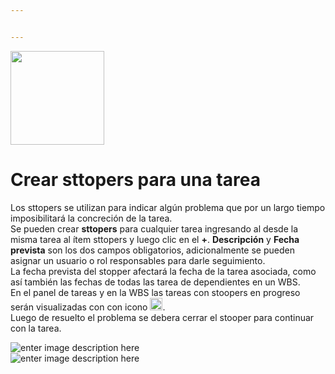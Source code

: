```yaml
---


---
```


<p align="left"><img src="https://lh3.googleusercontent.com/d027cMG3gB4nnuqlggwqnvSp6T1mW4mQ-J5kjMEohn41LpAPEMFie762QlL7-YFOIpccHFUuNKgs" width="150">
</p><h1 id="crear-sttopers-para-una-tarea">Crear sttopers para una tarea</h1>
<p>Los sttopers se utilizan para indicar algún problema que por un largo tiempo imposibilitará la  concreción de la tarea.<br>
Se pueden crear <strong>sttopers</strong> para cualquier tarea ingresando al desde la misma tarea al ítem sttopers y luego clic en el <strong>+</strong>. <strong>Descripción</strong> y <strong>Fecha prevista</strong> son los dos campos obligatorios, adicionalmente se pueden asignar un usuario o rol responsables para darle seguimiento.<br>
La fecha prevista del stopper afectará la fecha de la tarea asociada, como así también las fechas de todas las tarea de dependientes en un WBS.<br>
En el panel de tareas y en la WBS las tareas con stoopers en progreso serán visualizadas con con icono    <img src="https://lh3.googleusercontent.com/u0z3Zf_V48hnBymlr7aCKTy04RpHt1v9WhDKdlSY0bPrxn6_039au_h3SZJ5CPEu5D6aYE_bsqqT" width="20">.<br>
Luego de resuelto el problema se debera cerrar el stooper para continuar con la tarea.</p>
<p><img src="https://lh3.googleusercontent.com/XS4MWqt-jfeaF12DqmQ39DNZqjVfzIOI9j78tqQvFqj78G5Kg9Mi6iVhrV8mFgxHwe9RrNgiWpH_" alt="enter image description here"><br>
<img src="https://lh3.googleusercontent.com/2iV4VAdEw726rQSuVHCoXl6ac9XIUdbCt-_FlZRRKCEa_jkcESxhpGbvoANzgHrMswKHNHwiLsez" alt="enter image description here"></p>


